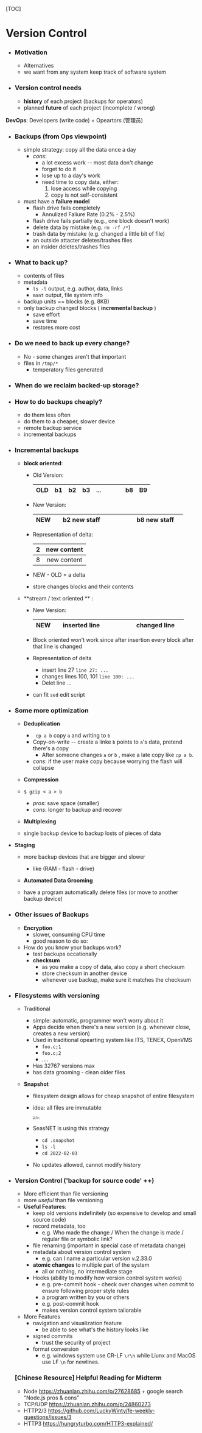[TOC]

# Version Control

* ### Motivation

  * Alternatives 
  * we want from any system keep track of software system

* ### Version control needs 

  * **history** of each project (backups for operators)
  * planned **future** of each project (incomplete / wrong)



**DevOps**: Developers (write code) + Opeartors (管理员)

* ### Backups (from Ops viewpoint)

  * simple strategy: copy all the data once a day 
    * *cons*:
      * a lot excess work -- most data don't change
      * forget to do it
      * lose up to a day's work
      * need time to copy data, either:
        1. lose access while copying
        2. copy is not self-consistent
  * must have a **failure model**
    * flash drive fails completely
      * Annulized Faliure Rate (0.2% - 2.5%)
    * flash drive fails partially (e.g., one block doesn't work)
    * delete data by mistake (e.g. ```rm -rf /*```)
    * trash data by mistake (e.g. changed a little bit of file)
    * an outside attacter deletes/trashes files
    * an insider deletes/trashes files

* ### What to back up?

  * contents of files 
  * metadata 
    * ```ls -l``` output, e.g. author, data, links
    * ```mant``` output, file system info
  * backup units  ==  blocks (e.g. 8KB) 
  * only backup changed blocks ( **incremental backup** )
    * save effort
    * save time
    * restores more cost

* ### Do we need to back up every change?

  * No - some changes aren't that important
  * files in ```/tmp/*```
    * temperatory files generated

* ### When do we reclaim backed-up storage?







* ### How to do backups cheaply?

  * do them less often
  * do them to a cheaper, slower device
  * remote backup service
  * incremental backups

* ### Incremental backups

  * **block oriented**: 

    * Old Version: 

      | OLD  | b1   | b2   | b3   | ...  |      |      |      | b8   | B9   |
      | :--- | ---- | ---- | ---- | ---- | ---- | ---- | ---- | ---- | ---- |

    * New Version: 

      | NEW  |      | b2 new staff |      |      |      |      |      | b8 new staff |      |
      | :--- | ---- | :----------: | ---- | ---- | ---- | ---- | ---- | :----------: | ---- |

    * Representation of delta: 

      |  2   | new content |
      | :--: | :---------: |
      |  8   | new content |

    * NEW - OLD = a delta

    * store changes blocks and their contents

  * **stream / text oriented ** :

    * New Version: 

      | NEW  |      | inserted line |      |      |      |      |      | changed line |      |
      | :--- | ---- | :-----------: | ---- | ---- | ---- | ---- | ---- | :----------: | ---- |

    * Block oriented won't work since after insertion every block after that line is changed

    * Representation of delta 

      * insert line 27  ``` line 27: ... ```
      * changes lines 100, 101  ``` line 100: ... ```
      * Delet line ...

    * can fit ```sed``` edit script

* ### Some more optimization

  * **Deduplication**
    * ``` cp a b```  copy ```a``` and writing to ```b```
    * Copy-on-write -- create a linke ```b``` points to ```a```'s data, pretend there's a copy
      * After someone changes ```a``` or ```b``` , make a late copy like ```cp a b```.
    * *cons*: if the user make copy because worrying the flash will collapse

  * **Compression**
  * ```$ gzip < a > b```
      * *pros*: save space (smaller)
      * *cons*: longer to backup and recover
  
  * **Multiplexing**
  * single backup device to backup losts of pieces of data
  
* **Staging**
    * more backup devices that are bigger and slower 
      * like (RAM - flash - drive)

  * **Automated Data Grooming**
  * have a program automatically delete files (or move to another backup device)

* ### Other issues of Backups

  * **Encryption**
    * slower, consuming CPU time
    * good reason to do so: 
  * How do you know your backups work?
    * test backups occationally
    * **checksum**
      * as you make a copy of data, also copy a short checksum
      * store checksum in another device
      * whenever use backup, make sure it matches the checksum



* ### Filesystems with versioning 

  * Traditional
    * simple: automatic, programmer won't worry about it
    * Apps decide when there's a new version (e.g. whenever close, creates a new version)
    * Used in traditional opearting system like ITS, TENEX, OpenVMS
      * ```foo.c;1```
      * ```foo.c;2```
      * ....
    * Has 32767 versions max
    * has data grooming - clean older files

  * **Snapshot**
    
    * filesystem design allows for cheap snapshot of entire filesystem
    
    * idea: all files are immutable
    
      <img src="snapshot.png" alt="Sn" style="zoom:50%;" />
    
    * SeasNET is using this strategy
      * ```cd .snapshot```
      * ```ls -l```
      * ```cd 2022-02-03```
      
    * No updates allowed, cannot modify history

* ### Version Control ('backup for source code' ++)

  * More efficient than file versioning
  * more *useful* than file versioning
  * **Useful Features**: 
    * keep old versions indefinitely (so expensive to develop and small source code)
    * record metadata, too 
      * e.g. Who made the change / When the change is made / regular file or symbolic link?
    * file renaming (important in special case of metadata change)
    * metadata about version control system
      * e.g. can I name a particular version v.2.33.0
    * **atomic changes** to multiple part of the system
      * all or nothing, no intermediate stage
    * Hooks (ability to modify how version control system works)
      * e.g. pre-commit hook - check over changes when commit to ensure following proper style rules
      * a program written by you or others
      * e.g. post-commit hook 
      * makes version control system tailorable
  * More Features
    * navigation and visualization feature
      * be able to see what's the history looks like
    * signed commits 
      * trust the security of project 
    * format conversion
      * e.g. windows system use CR-LF ```\r\n```  while Liunx and MacOS use LF ```\n``` for newlines. 

  

  ### [Chinese Resource] Helpful Reading for Midterm

  * Node https://zhuanlan.zhihu.com/p/27628685 + google search “Node.js pros & cons”
  * TCP/UDP https://zhuanlan.zhihu.com/p/24860273
  * HTTP2/3 https://github.com/LuckyWinty/fe-weekly-questions/issues/3
  * HTTP3 https://hungryturbo.com/HTTP3-explained/
  
  
  
  
  
  
  
  